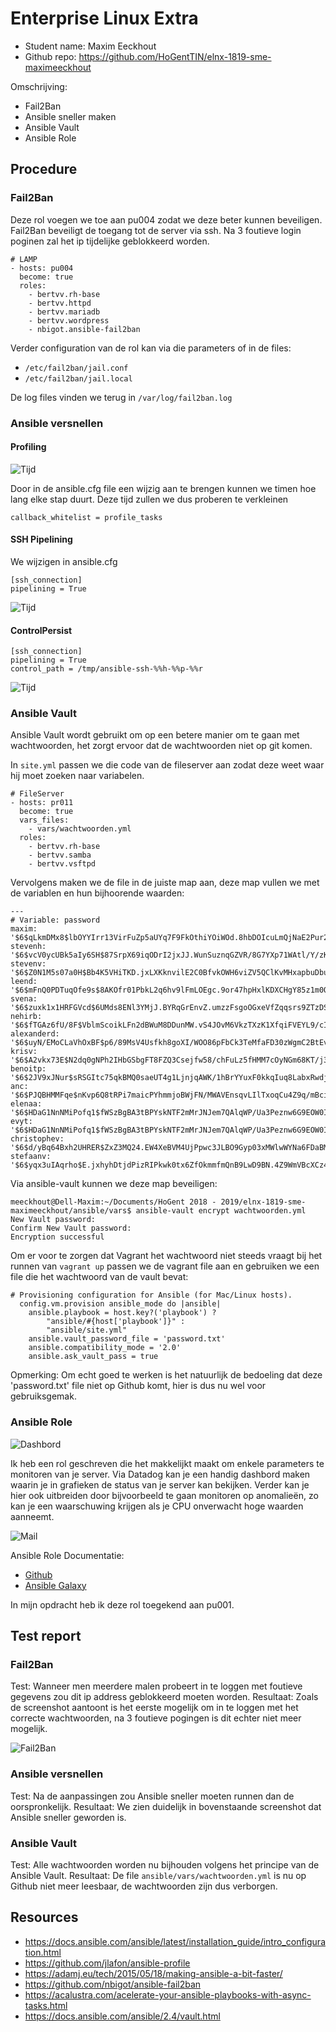 # Enterprise Linux Extra

- Student name: Maxim Eeckhout
- Github repo: <https://github.com/HoGentTIN/elnx-1819-sme-maximeeckhout>

Omschrijving:
* Fail2Ban
* Ansible sneller maken
* Ansible Vault
* Ansible Role

## Procedure

### Fail2Ban

Deze rol voegen we toe aan pu004 zodat we deze beter kunnen beveiligen. Fail2Ban beveiligt de toegang tot de server via ssh. Na 3 foutieve login poginen zal het ip tijdelijke geblokkeerd worden.

```
# LAMP
- hosts: pu004
  become: true
  roles:
    - bertvv.rh-base
    - bertvv.httpd
    - bertvv.mariadb
    - bertvv.wordpress
    - nbigot.ansible-fail2ban
```

Verder configuration van de rol kan via die parameters of in de files:
* ```/etc/fail2ban/jail.conf```
* ```/etc/fail2ban/jail.local```

De log files vinden we terug in ```/var/log/fail2ban.log```

### Ansible versnellen

#### Profiling

![Tijd](pictures/tijdAnsible)

Door in de ansible.cfg file een wijzig aan te brengen kunnen we timen hoe lang elke stap duurt. Deze tijd zullen we dus proberen te verkleinen

```
callback_whitelist = profile_tasks
```

#### SSH Pipelining
We wijzigen in ansible.cfg
```
[ssh_connection]
pipelining = True
```

![Tijd](pictures/tijdAnsible2)

#### ControlPersist
```
[ssh_connection]
pipelining = True
control_path = /tmp/ansible-ssh-%%h-%%p-%%r
```

![Tijd](pictures/tijdAnsible3.png)

### Ansible Vault

Ansible Vault wordt gebruikt om op een betere manier om te gaan met wachtwoorden, het zorgt ervoor dat de wachtwoorden niet op git komen.

In ```site.yml``` passen we die code van de fileserver aan zodat deze weet waar hij moet zoeken naar variabelen.
```
# FileServer
- hosts: pr011
  become: true
  vars_files:
    - vars/wachtwoorden.yml
  roles:
    - bertvv.rh-base
    - bertvv.samba
    - bertvv.vsftpd
```

Vervolgens maken we de file in de juiste map aan, deze map vullen we met de variablen en hun bijhoorende waarden:
```
---
# Variable: password
maxim: '$6$qLkmDMx8$lbOYYIrr13VirFuZp5aUYq7F9FkOthiYOiWOd.8hbDOIcuLmQjNaE2Pur2mEXU6ZQl0ny7HGGgXYogadFBVMA/'
stevenh: '$6$vcV0ycUBk5aIy6SH$87SrpX69iqODrI2jxJJ.WunSuznqGZVR/8G7YXp71WAtl/Y/zK1DDu3IR35pPAuJ1NiXMpWmclk4QdcRXZ261/'
stevenv: '$6$Z0N1M5s07a0H$Bb4K5VHiTKD.jxLXKknvilE2C0BfvkOWH6viZV5QClKvMHxapbuDbumkYF7zn8rFm68G/.QU9UEKZRMXLawsN.'
leend: '$6$mFnQ0PDTuqOfe9s$8AKOfr01PbkL2q6hv9lFmLOEgc.9or47hpHxlKDXCHgY85z1m0QAa0R7RdITSIjP38RIYg/ft9W23TuZAADHt.'
svena: '$6$zuxk1x1HRFGVcd$6UMds8ENl3YMjJ.BYRqGrEnvZ.umzzFsgoOGxeVfZqqsrs9ZTzDSuVvdIpbKHUH6ojW758klL0Yz45V6zPZGy/'
nehirb: '$6$fTGAz6fU/8F$VblmScoikLFn2dBWuM8DDunMW.vS4JOvM6VkzTXzK1XfqiFVEYL9/cISR0/yrha1R/RMw/6a.7NR2mLbcVsQW0'
alexanderd: '$6$uyN/EMoCLaVhOxBF$p6/89MsV4Usfkh8goXI/WOO86pFbCk3TeMfaFD30zWgmC2BtEvaRk/e2nlHB4uFXx0/ezqcEORSIj2deRgooq.'
krisv: '$6$A2vkx73E$N2dq0gNPh2IHbGSbgFT8FZQ3Csejfw58/chFuLz5fHMM7cOyNGm68KT/j3l/f8oL9ERLPDtj3HbL6P9OnY2tX/'
benoitp: '$6$2JV9xJNur$sRSGItc75qkBMQ0saeUT4g1LjnjqAWK/1hBrYYuxF0kkqIuq8LabxRwdjQO3P0Wad4UvNWU1rC0APKIo3X8dP0'
anc: '$6$PJQBHMMFqe$nKvp6Q8tRPi7maicPYhmmjoBWjFN/MWAVEnsqvLIlTxoqCu4Z9q/mBciD1IrUQ3otT7C4AxNIgO7kG7ROg4h0.'
elenaa: '$6$HDaG1NnNMiPofq1$fWSzBgBA3tBPYskNTF2mMrJNJem7QAlqWP/Ua3Peznw6G9EOW0IS/dijtdG5JNnbKUCyRxU3pIbcgP.pg97tK0'
evyt: '$6$HDaG1NnNMiPofq1$fWSzBgBA3tBPYskNTF2mMrJNJem7QAlqWP/Ua3Peznw6G9EOW0IS/dijtdG5JNnbKUCyRxU3pIbcgP.pg97tK0'
christophev: '$6$d/yBq64Bxh2UHRER$ZxZ3MQ24.EW4XeBVM4UjPpwc3JLBO9Gyp03xMWlwWYNa6FDaBMeM0wFGs9kY2PvOL8.os.0BztluXz/zUtdw1/'
stefaanv: '$6$yqx3uIAqrho$E.jxhyhDtjdPizRIPkwk0tx6ZfOkmmfmQnB9LwD9BN.4Z9WmVBcXCz4wxsN0i4pov3crKf3wkqjtjHbwUhhhv0'
```
Via ansible-vault kunnen we deze map beveiligen:
```
meeckhout@Dell-Maxim:~/Documents/HoGent 2018 - 2019/elnx-1819-sme-maximeeckhout/ansible/vars$ ansible-vault encrypt wachtwoorden.yml
New Vault password:
Confirm New Vault password:
Encryption successful
```
Om er voor te zorgen dat Vagrant het wachtwoord niet steeds vraagt bij het runnen van ```vagrant up``` passen we de vagrant file aan en gebruiken we een file die het wachtwoord van de vault bevat:
```
# Provisioning configuration for Ansible (for Mac/Linux hosts).
  config.vm.provision ansible_mode do |ansible|
    ansible.playbook = host.key?('playbook') ?
        "ansible/#{host['playbook']}" :
        "ansible/site.yml"
    ansible.vault_password_file = 'password.txt'
    ansible.compatibility_mode = '2.0'
    ansible.ask_vault_pass = true
```

Opmerking: Om echt goed te werken is het natuurlijk de bedoeling dat deze 'password.txt' file niet op Github komt, hier is dus nu wel voor gebruiksgemak.

### Ansible Role

![Dashbord](pictures/datadog)

Ik heb een rol geschreven die het makkelijkt maakt om enkele parameters te monitoren van je server. Via Datadog kan je een handig dashbord maken waarin je in grafieken de status van je server kan bekijken. Verder kan je hier ook uitbreiden door bijvoorbeeld te gaan monitoren op anomalieën, zo kan je een waarschuwing krijgen als je CPU onverwacht hoge waarden aanneemt.

![Mail](pictures/mail_datadog.jpg)

Ansible Role Documentatie:
* [Github](https://github.com/maximeeckhout/datadog)
* [Ansible Galaxy](https://galaxy.ansible.com/maximeeckhout/datadog)

In mijn opdracht heb ik deze rol toegekend aan pu001.

## Test report

### Fail2Ban
Test: Wanneer men meerdere malen probeert in te loggen met foutieve gegevens zou dit ip address geblokkeerd moeten worden.
Resultaat: Zoals de screenshot aantoont is het eerste mogelijk om in te loggen met het correcte wachtwoorden, na 3 foutieve pogingen is dit echter niet meer mogelijk.

![Fail2Ban](pictures/fail2ban)

### Ansible versnellen
Test: Na de aanpassingen zou Ansible sneller moeten runnen dan de oorspronkelijk.
Resultaat: We zien duidelijk in bovenstaande screenshot dat Ansible sneller geworden is.

### Ansible Vault
Test: Alle wachtwoorden worden nu bijhouden volgens het principe van de Ansible Vault.
Resultaat: De file ```ansible/vars/wachtwoorden.yml``` is nu op Github niet meer leesbaar, de wachtwoorden zijn dus verborgen.

## Resources

* <https://docs.ansible.com/ansible/latest/installation_guide/intro_configuration.html>
* <https://github.com/jlafon/ansible-profile>
* <https://adamj.eu/tech/2015/05/18/making-ansible-a-bit-faster/>
* <https://github.com/nbigot/ansible-fail2ban>
* <https://acalustra.com/acelerate-your-ansible-playbooks-with-async-tasks.html>
* <https://docs.ansible.com/ansible/2.4/vault.html>
